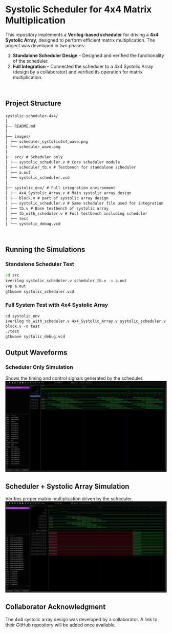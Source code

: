 # Systolic Scheduler for 4x4 Matrix Multiplication

This repository implements a **Verilog-based scheduler** for driving a **4x4 Systolic Array**, designed to perform efficient matrix multiplication.
The project was developed in two phases:
1. **Standalone Scheduler Design** – Designed and verified the functionality of the scheduler.
2. **Full Integration** – Connected the scheduler to a 4x4 Systolic Array (design by a collaborator) and verified its operation for matrix multiplication.

<br/>

##  Project Structure
```
systolic-scheduler-4x4/
│
├── README.md 
│
├── images/ 
│ ├── scheduler_systolic4x4_wave.png
│ └── scheduler_wave.png
│
├── src/ # Scheduler only
│ ├── systolic_scheduler.v # Core scheduler module
│ ├── scheduler_tb.v # Testbench for standalone scheduler
│ ├── a.out
│ └── systolic_scheduler.vcd 
│
├── systolic_env/ # Full integration environment
│ ├── 4x4_Systolic_Array.v # Main systolic array design
│ ├── block.v # part of systolic array design
│ ├── systolic_scheduler.v # Same scheduler file used for integration
│ ├── tb.v # Base testbench of systolic array
│ ├── tb_with_scheduler.v # Full testbench including scheduler
│ ├── test 
│ └── systolic_debug.vcd 
```
<br/>

## Running the Simulations
### Standalone Scheduler Test

```bash
cd src
iverilog systolic_scheduler.v scheduler_tb.v -o a.out
vvp a.out
gtkwave systolic_scheduler.vcd
```

### Full System Test with 4x4 Systolic Array
```
cd systolic_env
iverilog tb_with_scheduler.v 4x4_Systolic_Array.v systolic_scheduler.v block.v -o test
./test
gtkwave systolic_debug.vcd
```

## Output Waveforms
### Scheduler Only Simulation
Shows the timing and control signals generated by the scheduler.
![Scheduler Waveform](images/scheduler_wave.png)

## Scheduler + Systolic Array Simulation
Verifies proper matrix multiplication driven by the scheduler.
![Systolic + Scheduler Waveform](images/scheduler_systolic4x4_wave.png)

## Collaborator Acknowledgment
The 4x4 systolic array design was developed by a collaborator.
A link to their GitHub repository will be added once available.
